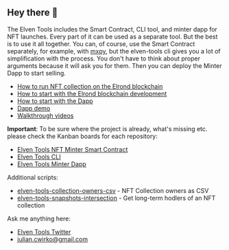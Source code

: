 ## Hey there 👋

The Elven Tools includes the Smart Contract, CLI tool, and minter dapp for NFT launches. Every part of it can be used as a separate tool. But the best is to use it all together. You can, of course, use the Smart Contract separately, for example, with [mxpy](https://docs.multiversx.com/sdk-and-tools/sdk-py/mxpy-cli/), but the elven-tools cli gives you a lot of simplification with the process. You don't have to think about proper arguments because it will ask you for them. Then you can deploy the Minter Dapp to start selling.

- [How to run NFT collection on the Elrond blockchain](https://youtu.be/resGP6a7_34)
- [How to start with the Elrond blockchain development](https://www.julian.io/articles/how-to-start-with-elrond.html)
- [How to start with the Dapp](https://www.elven.tools/docs/how-to-start-with-the-dapp.html)
- [Dapp demo](https://dapp-demo.elven.tools/)
- [Walkthrough videos](https://www.youtube.com/channel/UCaj-mgcY9CWbLdZsC5Gt00g/videos)

**Important**: To be sure where the project is already, what's missing etc. please check the Kanban boards for each repository:
- [Elven Tools NFT Minter Smart Contract](https://github.com/orgs/ElvenTools/projects/7)
- [Elven Tools CLI](https://github.com/orgs/ElvenTools/projects/6)
- [Elven Tools Minter Dapp](https://github.com/orgs/ElvenTools/projects/5)

Additional scripts:
- [elven-tools-collection-owners-csv](https://github.com/ElvenTools/elven-tools-collection-owners-csv) - NFT Collection owners as CSV
- [elven-tools-snapshots-intersection](https://github.com/ElvenTools/elven-tools-snapshots-intersection) - Get long-term hodlers of an NFT collection

Ask me anything here:

- [Elven Tools Twitter](https://twitter.com/ElvenTools)
- julian.cwirko@gmail.com
